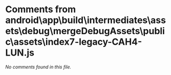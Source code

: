 # Comments from android\app\build\intermediates\assets\debug\mergeDebugAssets\public\assets\index7-legacy-CAH4-LUN.js

*No comments found in this file.*

